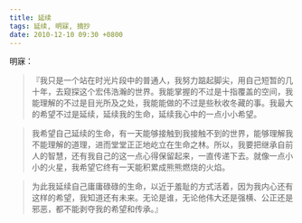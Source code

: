 ```yaml
---
title: 延续
tags: 延续, 明寐, 摘抄
date: 2010-12-10 09:30 +0800
---
```



明寐：

> 『我只是一个站在时光片段中的普通人，我努力踮起脚尖，用自己短暂的几十年，去窥探这个宏伟浩瀚的世界。我能掌握的不过是十指覆盖的空间，我能理解的不过是目光所及之处，我能能做的不过是些秋收冬藏的事。我最大的希望不过是延续，延续我的生命，延续我心中的一点小小希望。

> 我希望自己延续的生命，有一天能够接触到我接触不到的世界，能够理解我不能理解的道理，进而堂堂正正地屹立在生命之林。所以，我要把继承自前人的智慧，还有我自己的这一点心得保留起来，一直传递下去。就像一点小小的火星，我希望它终有一天能积累成熊熊燃烧的火焰。

> 为此我延续自己庸庸碌碌的生命，以近于羞耻的方式活着，因为我内心还有这样的希望，我知道还有未来。无论是谁，无论他伟大还是强横、公正还是邪恶，都不能剥夺我的希望和传承。』

